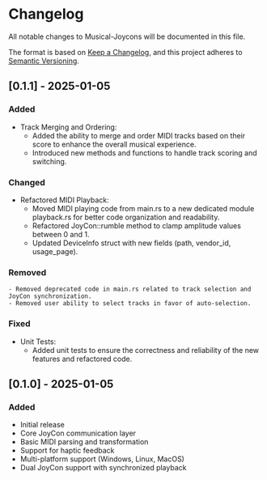 # Changelog

All notable changes to Musical-Joycons will be documented in this file.

The format is based on [Keep a Changelog](https://keepachangelog.com/en/1.0.0/),
and this project adheres to [Semantic Versioning](https://semver.org/spec/v2.0.0.html).

## [0.1.1] - 2025-01-05
### Added
- Track Merging and Ordering:
    - Added the ability to merge and order MIDI tracks based on their score to enhance the overall musical experience.
    - Introduced new methods and functions to handle track scoring and switching.

### Changed
- Refactored MIDI Playback:
    - Moved MIDI playing code from main.rs to a new dedicated module playback.rs for better code organization and readability.
    - Refactored JoyCon::rumble method to clamp amplitude values between 0 and 1.
    - Updated DeviceInfo struct with new fields (path, vendor_id, usage_page).

### Removed
    - Removed deprecated code in main.rs related to track selection and JoyCon synchronization.
    - Removed user ability to select tracks in favor of auto-selection.

### Fixed
- Unit Tests:
    - Added unit tests to ensure the correctness and reliability of the new features and refactored code.


## [0.1.0] - 2025-01-05
### Added
- Initial release
- Core JoyCon communication layer
- Basic MIDI parsing and transformation
- Support for haptic feedback
- Multi-platform support (Windows, Linux, MacOS)
- Dual JoyCon support with synchronized playback